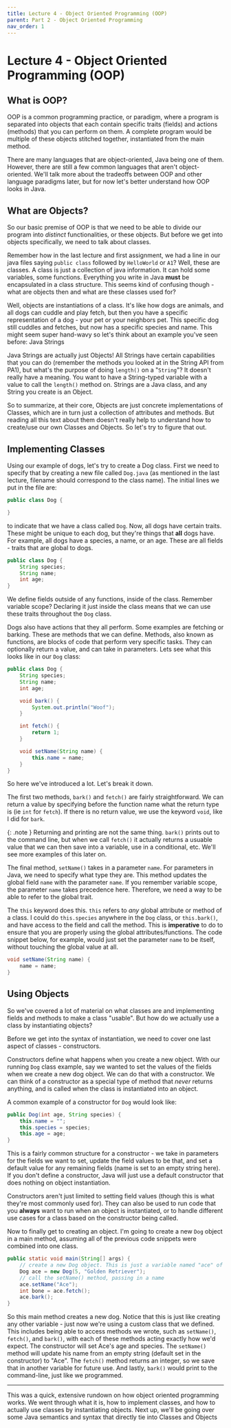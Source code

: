 ```yaml
---
title: Lecture 4 - Object Oriented Programming (OOP)
parent: Part 2 - Object Oriented Programming
nav_order: 1
---
```


# Lecture 4 - Object Oriented Programming (OOP)

## What is OOP?

OOP is a common programming practice, or paradigm, where a program is separated into objects that each contain specific traits (fields) and actions (methods) that you can perform on them. A complete program would be multiple of these objects stitched together, instantiated from the main method.

There are many languages that are object-oriented, Java being one of them. However, there are still a few common languages that aren't object-oriented. We'll talk more about the tradeoffs between OOP and other language paradigms later, but for now let's better understand how OOP looks in Java.

## What are Objects?

So our basic premise of OOP is that we need to be able to divide our program into *distinct* functionalities, or these objects. But before we get into objects specifically, we need to talk about classes.

Remember how in the last lecture and first assignment, we had a line in our java files saying `public class` followed by `HelloWorld` or `A1`? Well, these are classes. A class is just a collection of java information. It can hold some variables, some functions. Everything you write in Java **must** be encapsulated in a class structure. This seems kind of confusing though - what are objects then and what are these classes used for?

Well, objects are instantiations of a class. It's like how dogs are animals, and all dogs can cuddle and play fetch, but then you have a specific representation of a dog - your pet or your neighbors pet. This specific dog still cuddles and fetches, but now has a specific species and name. This might seem super hand-wavy so let's think about an example you've seen before: Java Strings

Java Strings are actually just Objects! All Strings have certain capabilities that you can do (remember the methods you looked at in the String API from PA1), but what's the purpose of doing `length()` on a "`String`"? It doesn't really have a meaning. You want to have a String-typed variable with a value to call the `length()` method on. Strings are a Java class, and any String you create is an Object.

So to summarize, at their core, Objects are just concrete implementations of Classes, which are in turn just a collection of attributes and methods. But reading all this text about them doesn't really help to understand how to create/use our own Classes and Objects. So let's try to figure that out.

## Implementing Classes

Using our example of dogs, let's try to create a Dog class. First we need to specify that by creating a new file called `Dog.java` (as mentioned in the last lecture, filename should correspond to the class name). The initial lines we put in the file are:

```java
public class Dog {

}
```

to indicate that we have a class called `Dog`. Now, all dogs have certain traits. These might be unique to each dog, but they're things that **all** dogs have. For example, all dogs have a species, a name, or an age. These are all fields - traits that are global to dogs.

```java
public class Dog {
    String species;
    String name;
    int age;
}
```

We define fields outside of any functions, inside of the class. Remember variable scope? Declaring it just inside the class means that we can use these traits throughout the `Dog` class.

Dogs also have actions that they all perform. Some examples are fetching or barking. These are methods that we can define. Methods, also known as functions, are blocks of code that perform very specific tasks. They can optionally return a value, and can take in parameters. Lets see what this looks like in our `Dog` class:

```java
public class Dog {
    String species;
    String name;
    int age;

    void bark() {
        System.out.println("Woof");
    }

    int fetch() {
        return 1;
    }

    void setName(String name) {
        this.name = name;
    }
}
```

So here we've introduced a lot. Let's break it down.

The first two methods, `bark()` and `fetch()` are fairly straightforward. We can return a value by specifying before the function name what the return type is (ie `int` for `fetch`). If there is no return value, we use the keyword `void`, like I did for `bark`.

{: .note }
Returning and printing are not the same thing. `bark()` prints out to the command line, but when we call `fetch()` it actually returns a usuable value that we can then save into a variable, use in a conditional, etc. We'll see more examples of this later on.

The final method, `setName()` takes in a parameter `name`. For parameters in Java, we need to specify what type they are. This method updates the global field `name` with the parameter `name`. If you remember variable scope, the parameter `name` takes precedence here. Therefore, we need a way to be able to refer to the global trait.

The `this` keyword does this. `this` refers to *any* global attribute or method of a class. I could do `this.species` anywhere in the `Dog` class, or `this.bark()`, and have access to the field and call the method. This is **imperative** to do to ensure that you are properly using the global attributes/functions. The code snippet below, for example, would just set the parameter `name` to be itself, without touching the global value at all.

```java
void setName(String name) {
    name = name;
}
```

## Using Objects

So we've covered a lot of material on what classes are and implementing fields and methods to make a class "usable". But how do we actually use a class by instantiating objects?

Before we get into the syntax of instantiation, we need to cover one last aspect of classes - constructors.

Constructors define what happens when you create a new object. With our running `Dog` class example, say we wanted to set the values of the fields when we create a new dog object. We can do that with a constructor. We can think of a constructor as a special type of method that *never* returns anything, and is called when the class is instantiated into an object.

A common example of a constructor for `Dog` would look like:

```java
public Dog(int age, String species) {
    this.name = "";
    this.species = species;
    this.age = age;
}
```

This is a fairly common structure for a constructor - we take in parameters for the fields we want to set, update the field values to be that, and set a default value for any remaining fields (name is set to an empty string here). If you don't define a constructor, Java will just use a default constructor that does nothing on object instantiation.

Constructors aren't just limited to setting field values (though this is what they're most commonly used for). They can also be used to run code that you **always** want to run when an object is instantiated, or to handle different use cases for a class based on the constructor being called.

Now to finally get to creating an object. I'm going to create a new `Dog` object in a main method, assuming all of the previous code snippets were combined into one class.

```java
public static void main(String[] args) {
    // create a new Dog object. This is just a variable named "ace" of type "Dog"
    Dog ace = new Dog(5, "Golden Retriever");
    // call the setName() method, passing in a name
    ace.setName("Ace");
    int bone = ace.fetch();
    ace.bark();
}
```

So this main method creates a new dog. Notice that this is just like creating any other variable - just now we're using a custom class that we defined. This includes being able to access methods we wrote, such as `setName()`, `fetch()`, and `bark()`, with each of these methods acting exactly how we'd expect. The constructor will set Ace's age and species. The `setName()` method will update his name from an empty string (default set in the constructor) to "Ace". The `fetch()` method returns an integer, so we save that in another variable for future use. And lastly, `bark()` would print to the command-line, just like we programmed.

***

This was a quick, extensive rundown on how object oriented programming works. We went through what it is, how to implement classes, and how to actually use classes by instantiating objects. Next up, we'll be going over some Java semantics and syntax that directly tie into Classes and Objects
